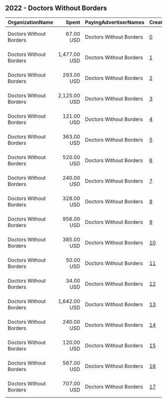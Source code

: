 ## 2022 - Doctors Without Borders 
|OrganizationName|Spent|PayingAdvertiserNames|CreativeUrls|Impressions|Genders|AgeBrackets|CountryCodes|BillingAddresses|CandidateBallotInformation|
|:---|---:|:---|:---|---:|:---|:---|:---|:---|:---|
|Doctors Without Borders|67.00 USD|Doctors Without Borders|[0](https://www.snap.com/political-ads/asset/02435d5f95302bbdf8f80e59fc3eac9932d5fbf6c603455dc4876dc175dad346?mediaType=mp4)|4,396||18+|united states|"40 rector street,New York,10006,US"||
|Doctors Without Borders|1,477.00 USD|Doctors Without Borders|[1](https://www.snap.com/political-ads/asset/f3392934647654742880a52fd51074446db717b98498774c480dd45d11db9645?mediaType=mp4)|139,775||25+|united states|"40 rector street,New York,10006,US"||
|Doctors Without Borders|293.00 USD|Doctors Without Borders|[2](https://www.snap.com/political-ads/asset/f3392934647654742880a52fd51074446db717b98498774c480dd45d11db9645?mediaType=mp4)|41,309||25+|united states|"40 rector street,New York,10006,US"||
|Doctors Without Borders|2,125.00 USD|Doctors Without Borders|[3](https://www.snap.com/political-ads/asset/f3392934647654742880a52fd51074446db717b98498774c480dd45d11db9645?mediaType=mp4)|257,329||18+|united states|"40 rector street,New York,10006,US"||
|Doctors Without Borders|121.00 USD|Doctors Without Borders|[4](https://www.snap.com/political-ads/asset/f3392934647654742880a52fd51074446db717b98498774c480dd45d11db9645?mediaType=mp4)|8,860||18+|united states|"40 rector street,New York,10006,US"||
|Doctors Without Borders|363.00 USD|Doctors Without Borders|[5](https://www.snap.com/political-ads/asset/02435d5f95302bbdf8f80e59fc3eac9932d5fbf6c603455dc4876dc175dad346?mediaType=mp4)|75,684||18+|united states|"40 rector street,New York,10006,US"||
|Doctors Without Borders|520.00 USD|Doctors Without Borders|[6](https://www.snap.com/political-ads/asset/02435d5f95302bbdf8f80e59fc3eac9932d5fbf6c603455dc4876dc175dad346?mediaType=mp4)|100,121||18+|united states|"40 rector street,New York,10006,US"||
|Doctors Without Borders|240.00 USD|Doctors Without Borders|[7](https://www.snap.com/political-ads/asset/f3392934647654742880a52fd51074446db717b98498774c480dd45d11db9645?mediaType=mp4)|36,631||18+|united states|"40 rector street,New York,10006,US"||
|Doctors Without Borders|328.00 USD|Doctors Without Borders|[8](https://www.snap.com/political-ads/asset/02435d5f95302bbdf8f80e59fc3eac9932d5fbf6c603455dc4876dc175dad346?mediaType=mp4)|60,528||18+|united states|"40 rector street,New York,10006,US"||
|Doctors Without Borders|956.00 USD|Doctors Without Borders|[9](https://www.snap.com/political-ads/asset/02435d5f95302bbdf8f80e59fc3eac9932d5fbf6c603455dc4876dc175dad346?mediaType=mp4)|102,137||18+|united states|"40 rector street,New York,10006,US"||
|Doctors Without Borders|385.00 USD|Doctors Without Borders|[10](https://www.snap.com/political-ads/asset/f3392934647654742880a52fd51074446db717b98498774c480dd45d11db9645?mediaType=mp4)|62,648||18+|united states|"40 rector street,New York,10006,US"||
|Doctors Without Borders|50.00 USD|Doctors Without Borders|[11](https://www.snap.com/political-ads/asset/02435d5f95302bbdf8f80e59fc3eac9932d5fbf6c603455dc4876dc175dad346?mediaType=mp4)|12,818||18+|united states|"40 rector street,New York,10006,US"||
|Doctors Without Borders|34.00 USD|Doctors Without Borders|[12](https://www.snap.com/political-ads/asset/02435d5f95302bbdf8f80e59fc3eac9932d5fbf6c603455dc4876dc175dad346?mediaType=mp4)|2,278||18+|united states|"40 rector street,New York,10006,US"||
|Doctors Without Borders|1,642.00 USD|Doctors Without Borders|[13](https://www.snap.com/political-ads/asset/5a7b450786d216d4687bc656f7736cfdc9df8978d836809928dedb7e6f87156f?mediaType=mp4)|149,964||25+|united states|"40 rector street,New York,10006,US"||
|Doctors Without Borders|240.00 USD|Doctors Without Borders|[14](https://www.snap.com/political-ads/asset/f3392934647654742880a52fd51074446db717b98498774c480dd45d11db9645?mediaType=mp4)|44,023||18+|united states|"40 rector street,New York,10006,US"||
|Doctors Without Borders|120.00 USD|Doctors Without Borders|[15](https://www.snap.com/political-ads/asset/f3392934647654742880a52fd51074446db717b98498774c480dd45d11db9645?mediaType=mp4)|8,896||18+|united states|"40 rector street,New York,10006,US"||
|Doctors Without Borders|567.00 USD|Doctors Without Borders|[16](https://www.snap.com/political-ads/asset/02435d5f95302bbdf8f80e59fc3eac9932d5fbf6c603455dc4876dc175dad346?mediaType=mp4)|94,174||25+|united states|"40 rector street,New York,10006,US"||
|Doctors Without Borders|707.00 USD|Doctors Without Borders|[17](https://www.snap.com/political-ads/asset/f3392934647654742880a52fd51074446db717b98498774c480dd45d11db9645?mediaType=mp4)|186,188||18+|united states|"40 rector street,New York,10006,US"||
